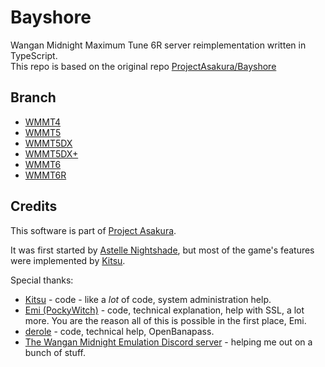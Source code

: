 # Bayshore
Wangan Midnight Maximum Tune 6R server reimplementation written in TypeScript.<br>
This repo is based on the original repo [ProjectAsakura/Bayshore](https://github.com/ProjectAsakura/Bayshore)

## Branch
- [WMMT4](../../tree/master_4)
- [WMMT5](../../tree/master_5)
- [WMMT5DX](../../tree/master_5dx)
- [WMMT5DX+](../../tree/master_5dxp)
- [WMMT6](../../tree/master_6)
- [WMMT6R](../../tree/master_6r)

## Credits
This software is part of [Project Asakura](https://github.com/ProjectAsakura).

It was first started by [Astelle Nightshade](https://github.com/ry00001), but most of the game's features were implemented by [Kitsu](https://github.com/shiroikitsu8).

Special thanks:
 - [Kitsu](https://github.com/shiroikitsu8) - code - like a *lot* of code, system administration help.
 - [Emi (PockyWitch)](https://twitter.com/ChocomintPuppy) - code, technical explanation, help with SSL, a lot more. You are the reason all of this is possible in the first place, Emi.
 - [derole](https://derole.co.uk) - code, technical help, OpenBanapass.
 - [The Wangan Midnight Emulation Discord server](https://discord.gg/r3nbd4x) - helping me out on a bunch of stuff.
